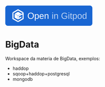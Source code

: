  [![Testar no Browser](https://raw.githubusercontent.com/gilberto-009199/JAgendaWeb/master/gitpod.svg)](https://gitpod.io#https://github.com/gilberto-009199/bigdata)
 
# BigData

  Workspace da materia de BigData, exemplos:
  + haddop
  + sqoop+haddop+postgresql
  + mongodb

